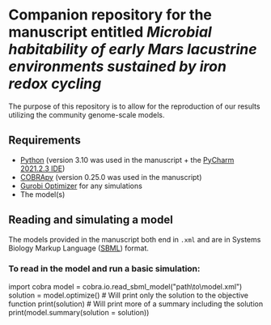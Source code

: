 # Companion repository for the manuscript entitled _Microbial habitability of early Mars lacustrine environments sustained by iron redox cycling_

The purpose of this repository is to allow for the reproduction of our results utilizing the community genome-scale models.

## Requirements
* [Python](https://www.python.org/downloads/) (version 3.10 was used in the manuscript + the [PyCharm 2021.2.3 IDE](https://www.jetbrains.com/pycharm/))
* [COBRApy](https://github.com/opencobra/cobrapy) (version 0.25.0 was used in the manuscript)
* [Gurobi Optimizer](http://www.gurobi.com/registration/download-reg) for any simulations
* The model(s)


## Reading and simulating a model
The models provided in the manuscript both end in `.xml` and are in Systems Biology Markup Language ([SBML](https://sbml.org/)) format. 

### To read in the model and run a basic simulation:
import cobra
model = cobra.io.read_sbml_model("path\\to\\model.xml")
solution = model.optimize()
\# Will print only the solution to the objective function
print(solution)
\# Will print more of a summary including the solution
print(model.summary(solution = solution))
